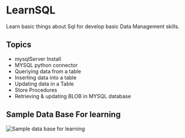 # LearnSQL
Learn basic things about Sql for develop basic Data Management skills.

<h2>Topics</h2>

<ul>
  <li>mysqlServer Install</li>
  <li>MYSQL python connector</li>
  <li>Queriying data from a table</li>
  <li>Inserting data into a table</li>
  <li>Updating data in a Table</li>
  <li>Store Procedures</li>
  <li>Retrieving & updating BLOB in MYSQL database</li>
</ul>
<h2>Sample Data Base For learning</h2>

<img src="https://www.mysqltutorial.org/wp-content/uploads/2009/12/MySQL-Sample-Database-Schema.png"
     alt="Sample data base for learning"
     style="float: left; margin-right: 10px;" />
